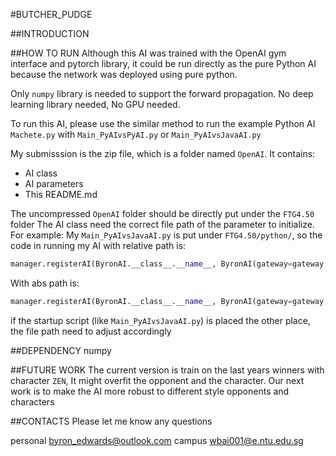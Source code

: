 #BUTCHER_PUDGE

##INTRODUCTION
 


##HOW TO RUN
Although this AI was trained with the OpenAI gym interface and pytorch library, it could be run directly as the pure Python AI because the network was deployed using pure python.

Only `numpy` library is needed to support the forward propagation. No deep learning library needed, No GPU needed. 

To run this AI, please use the similar method to run the example Python AI `Machete.py` with `Main_PyAIvsPyAI.py` or `Main_PyAIvsJavaAI.py`

My submisssion is the zip file, which is a folder named `OpenAI`. It contains:
- AI class
- AI parameters
- This README.md

The uncompressed `OpenAI` folder should be directly put under the `FTG4.50` folder
The AI class need the correct file path of the parameter to initialize. For example:
My `Main_PyAIvsJavaAI.py` is put under `FTG4.50/python/`, 
so the code in running my AI with relative path is:
```python
manager.registerAI(ByronAI.__class__.__name__, ByronAI(gateway=gateway, parametes="../OpenAI/SAC/sac.pkl"))
``` 
With abs path is:
```python
manager.registerAI(ByronAI.__class__.__name__, ByronAI(gateway=gateway, parametes="/home/baiwen/Repos/FTG4.50/OpenAI/SAC/sac.pkl"))
```
if the startup script (like `Main_PyAIvsJavaAI.py`) is placed the other place, the file path need to adjust accordingly

##DEPENDENCY
numpy

##FUTURE WORK
The current version is train on the last years winners with character `ZEN`, It might overfit the opponent and the character. Our next work is to make the AI more robust to different style opponents and characters 

##CONTACTS
Please let me know any questions

personal <byron_edwards@outlook.com>
campus <wbai001@e.ntu.edu.sg>
